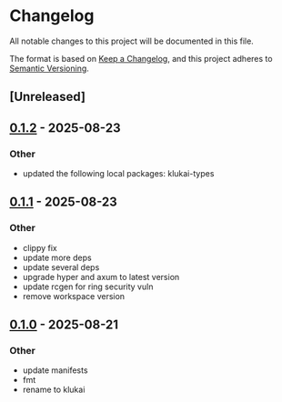 # Changelog

All notable changes to this project will be documented in this file.

The format is based on [Keep a Changelog](https://keepachangelog.com/en/1.0.0/),
and this project adheres to [Semantic Versioning](https://semver.org/spec/v2.0.0.html).

## [Unreleased]

## [0.1.2](https://github.com/halcyonnouveau/klukai/compare/klukai-agent-v0.1.1...klukai-agent-v0.1.2) - 2025-08-23

### Other

- updated the following local packages: klukai-types

## [0.1.1](https://github.com/halcyonnouveau/klukai/compare/klukai-agent-v0.1.0...klukai-agent-v0.1.1) - 2025-08-23

### Other

- clippy fix
- update more deps
- update several deps
- upgrade hyper and axum to latest version
- update rcgen for ring security vuln
- remove workspace version

## [0.1.0](https://github.com/beanpuppy/corrosion/releases/tag/klukai-agent-v0.1.0) - 2025-08-21

### Other

- update manifests
- fmt
- rename to klukai
